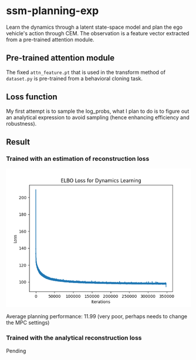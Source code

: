 # ssm-planning-exp

Learn the dynamics through a latent state-space model and plan the ego vehicle's action through CEM. The observation is a feature vector extracted from a pre-trained attention module.

## Pre-trained attention module

The fixed `attn_feature.pt` that is used in the transform method of `dataset.py` is pre-trained from a behavioral cloning task.

## Loss function

My first attempt is to sample the log_probs, what I plan to do is to figure out an analytical expression to avoid sampling (hence enhancing efficiency and robustness).

## Result

### Trained with an estimation of reconstruction loss

![image](./figures/moving_avg_loss.png)

Average planning performance: 11.99 (very poor, perhaps needs to change the MPC settings)

### Trained with the analytical reconstruction loss

Pending
